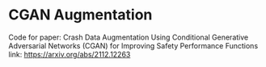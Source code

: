 # CGAN Augmentation
Code for paper: Crash Data Augmentation Using Conditional Generative Adversarial Networks (CGAN) for Improving Safety Performance Functions
link: https://arxiv.org/abs/2112.12263
